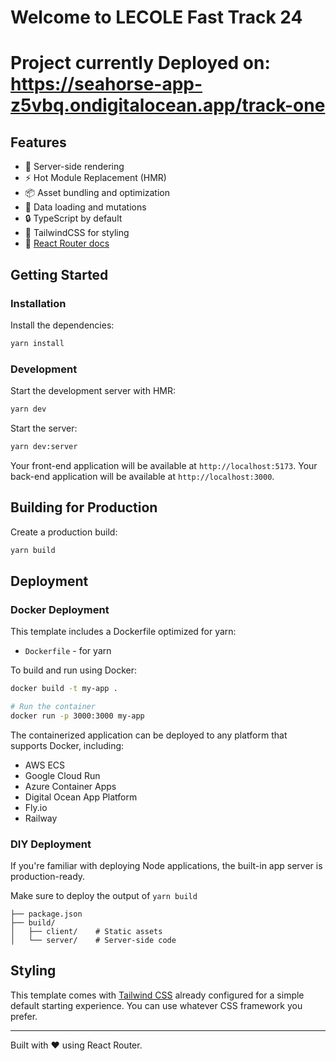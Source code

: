 # Welcome to LECOLE Fast Track 24
# Project currently Deployed on: https://seahorse-app-z5vbq.ondigitalocean.app/track-one

## Features

- 🚀 Server-side rendering
- ⚡️ Hot Module Replacement (HMR)
- 📦 Asset bundling and optimization
- 🔄 Data loading and mutations
- 🔒 TypeScript by default
- 🎉 TailwindCSS for styling
- 📖 [React Router docs](https://reactrouter.com/)

## Getting Started

### Installation

Install the dependencies:

```bash
yarn install
```

### Development

Start the development server with HMR:

```bash
yarn dev
```

Start the server:

```bash
yarn dev:server
```

Your front-end application will be available at `http://localhost:5173`.
Your back-end application will be available at `http://localhost:3000`.

## Building for Production

Create a production build:

```bash
yarn build
```

## Deployment

### Docker Deployment

This template includes a Dockerfile optimized for yarn:

- `Dockerfile` - for yarn

To build and run using Docker:

```bash
docker build -t my-app .

# Run the container
docker run -p 3000:3000 my-app
```

The containerized application can be deployed to any platform that supports Docker, including:

- AWS ECS
- Google Cloud Run
- Azure Container Apps
- Digital Ocean App Platform
- Fly.io
- Railway

### DIY Deployment

If you're familiar with deploying Node applications, the built-in app server is production-ready.

Make sure to deploy the output of `yarn build`

```
├── package.json
├── build/
│   ├── client/    # Static assets
│   └── server/    # Server-side code
```

## Styling

This template comes with [Tailwind CSS](https://tailwindcss.com/) already configured for a simple default starting experience. You can use whatever CSS framework you prefer.

---

Built with ❤️ using React Router.
